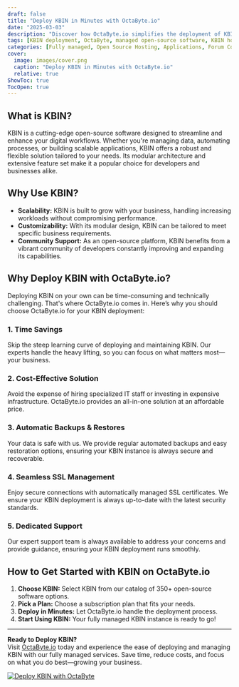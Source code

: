 ```yaml
---
draft: false
title: "Deploy KBIN in Minutes with OctaByte.io"
date: "2025-03-03"
description: "Discover how OctaByte.io simplifies the deployment of KBIN, a powerful open-source software, with fully managed services. Save time, reduce costs, and enjoy seamless SSL management, automatic backups, and expert support—all in one place."
tags: [KBIN deployment, OctaByte, managed open-source software, KBIN hosting, automatic backups, SSL management, cost-effective software deployment, open-source software support]
categories: [Fully managed, Open Source Hosting, Applications, Forum Community, Fediverse]
cover:
  image: images/cover.png
  caption: "Deploy KBIN in Minutes with OctaByte.io"
  relative: true
ShowToc: true
TocOpen: true
---
```



## What is KBIN?

KBIN is a cutting-edge open-source software designed to streamline and enhance your digital workflows. Whether you're managing data, automating processes, or building scalable applications, KBIN offers a robust and flexible solution tailored to your needs. Its modular architecture and extensive feature set make it a popular choice for developers and businesses alike.

## Why Use KBIN?

- **Scalability:** KBIN is built to grow with your business, handling increasing workloads without compromising performance.  
- **Customizability:** With its modular design, KBIN can be tailored to meet specific business requirements.  
- **Community Support:** As an open-source platform, KBIN benefits from a vibrant community of developers constantly improving and expanding its capabilities.  

## Why Deploy KBIN with OctaByte.io?

Deploying KBIN on your own can be time-consuming and technically challenging. That's where OctaByte.io comes in. Here’s why you should choose OctaByte.io for your KBIN deployment:

### 1. **Time Savings**  
Skip the steep learning curve of deploying and maintaining KBIN. Our experts handle the heavy lifting, so you can focus on what matters most—your business.

### 2. **Cost-Effective Solution**  
Avoid the expense of hiring specialized IT staff or investing in expensive infrastructure. OctaByte.io provides an all-in-one solution at an affordable price.

### 3. **Automatic Backups & Restores**  
Your data is safe with us. We provide regular automated backups and easy restoration options, ensuring your KBIN instance is always secure and recoverable.

### 4. **Seamless SSL Management**  
Enjoy secure connections with automatically managed SSL certificates. We ensure your KBIN deployment is always up-to-date with the latest security standards.

### 5. **Dedicated Support**  
Our expert support team is always available to address your concerns and provide guidance, ensuring your KBIN deployment runs smoothly.

## How to Get Started with KBIN on OctaByte.io

1. **Choose KBIN:** Select KBIN from our catalog of 350+ open-source software options.  
2. **Pick a Plan:** Choose a subscription plan that fits your needs.  
3. **Deploy in Minutes:** Let OctaByte.io handle the deployment process.  
4. **Start Using KBIN:** Your fully managed KBIN instance is ready to go!  

---

**Ready to Deploy KBIN?**  
Visit [OctaByte.io](https://octabyte.io) today and experience the ease of deploying and managing KBIN with our fully managed services. Save time, reduce costs, and focus on what you do best—growing your business.

[![Deploy KBIN with OctaByte](/images/deploy-on-octabyte.png)](https://octabyte.io/fully-managed-open-source-services/applications/forum-community/kbin)